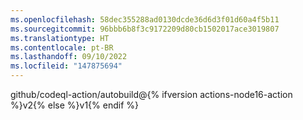 ```yaml
---
ms.openlocfilehash: 58dec355288ad0130dcde36d6d3f01d60a4f5b11
ms.sourcegitcommit: 96bbb6b8f3c9172209d80cb1502017ace3019807
ms.translationtype: HT
ms.contentlocale: pt-BR
ms.lasthandoff: 09/10/2022
ms.locfileid: "147875694"
---
```

github/codeql-action/autobuild@{% ifversion actions-node16-action %}v2{% else %}v1{% endif %}

